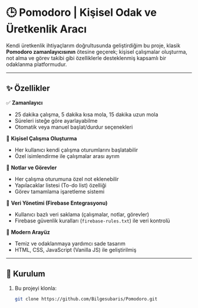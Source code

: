 # 🕒 Pomodoro | Kişisel Odak ve Üretkenlik Aracı  

Kendi üretkenlik ihtiyaçlarım doğrultusunda geliştirdiğim bu proje, klasik **Pomodoro zamanlayıcısının** ötesine geçerek; kişisel çalışmalar oluşturma, not alma ve görev takibi gibi özelliklerle desteklenmiş kapsamlı bir odaklanma platformudur.

---

## ✨ Özellikler

✅ **Zamanlayıcı**
- 25 dakika çalışma, 5 dakika kısa mola, 15 dakika uzun mola  
- Süreleri isteğe göre ayarlayabilme  
- Otomatik veya manuel başlat/durdur seçenekleri  

📝 **Kişisel Çalışma Oluşturma**
- Her kullanıcı kendi çalışma oturumlarını başlatabilir  
- Özel isimlendirme ile çalışmalar arası ayrım  

📌 **Notlar ve Görevler**
- Her çalışma oturumuna özel not eklenebilir  
- Yapılacaklar listesi (To-do list) özelliği  
- Görev tamamlama işaretleme sistemi  

🔐 **Veri Yönetimi (Firebase Entegrasyonu)**
- Kullanıcı bazlı veri saklama (çalışmalar, notlar, görevler)  
- Firebase güvenlik kuralları (`firebase-rules.txt`) ile veri kontrolü  

🎨 **Modern Arayüz**
- Temiz ve odaklanmaya yardımcı sade tasarım  
- HTML, CSS, JavaScript (Vanilla JS) ile geliştirilmiş


---

## 🚀 Kurulum

1. Bu projeyi klonla:
   ```bash
   git clone https://github.com/Bilgesubaris/Pomodoro.git

